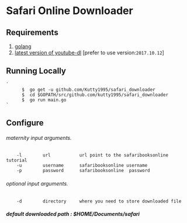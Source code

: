 # Safari Online Downloader

## Requirements

   1. [golang](https://golang.org/)
   2. [latest version of youtube-dl](https://github.com/rg3/youtube-dl) [prefer to use version:`2017.10.12`]

## Running Locally
    `
          $  go get -u github.com/Kutty1995/safari_downloader
          $  cd $GOPATH/src/github.com/kutty1995/safari_downloader
          $  go run main.go
    `
    

## Configure
   ###### maternity input arguments. 
   ```
       -l        url           url point to the safaribooksonline tutorial
       -u        username      safaribooksonline username
       -p        password      safaribooksonline  password
   ```
   ###### optional input arguments. 
   ```
       -d        directory     where you need to store downloaded file
   ```
   ##### default downloaded path : _$HOME/Documents/safari_
